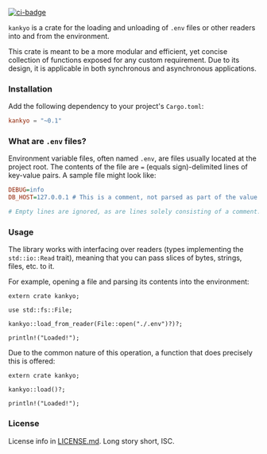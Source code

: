 [![ci-badge][]][ci]

`kankyo` is a crate for the loading and unloading of `.env` files or other
readers into and from the environment.

This crate is meant to be a more modular and efficient, yet concise
collection of functions exposed for any custom requirement. Due to its
design, it is applicable in both synchronous and asynchronous applications.

### Installation

Add the following dependency to your project's `Cargo.toml`:

```toml
kankyo = "~0.1"
```

### What are `.env` files?

Environment variable files, often named `.env`, are files usually located at
the project root. The contents of the file are `=` (equals sign)-delimited
lines of key-value pairs. A sample file might look like:

```ini
DEBUG=info
DB_HOST=127.0.0.1 # This is a comment, not parsed as part of the value.

# Empty lines are ignored, as are lines solely consisting of a comment.
```

### Usage

The library works with interfacing over readers (types implementing the
`std::io::Read` trait), meaning that you can pass slices of bytes, strings,
files, etc. to it.

For example, opening a file and parsing its contents into the environment:

```rust,no_run
extern crate kankyo;

use std::fs::File;

kankyo::load_from_reader(File::open("./.env")?)?;

println!("Loaded!");
```

Due to the common nature of this operation, a function that does precisely
this is offered:

```rust,no_run
extern crate kankyo;

kankyo::load()?;

println!("Loaded!");
```

### License

License info in [LICENSE.md]. Long story short, ISC.

[ci]: https://travis-ci.org/zeyla/kankyo
[ci-badge]: https://travis-ci.org/zeyla/kankyo.svg?branch=master
[LICENSE.md]: https://github.com/zeyla/kankyo/blob/master/LICENSE.md
